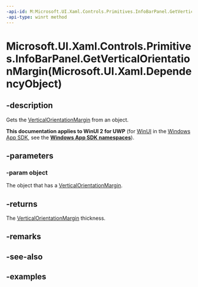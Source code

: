 ```yaml
---
-api-id: M:Microsoft.UI.Xaml.Controls.Primitives.InfoBarPanel.GetVerticalOrientationMargin(Microsoft.UI.Xaml.DependencyObject)
-api-type: winrt method
---
```


# Microsoft.UI.Xaml.Controls.Primitives.InfoBarPanel.GetVerticalOrientationMargin(Microsoft.UI.Xaml.DependencyObject)

<!--
public static Microsoft.UI.Xaml.Thickness GetVerticalOrientationMargin (Microsoft.UI.Xaml.DependencyObject object);
-->

## -description

Gets the [VerticalOrientationMargin](infobarpanel_verticalorientationmargin.md) from an object.

**This documentation applies to WinUI 2 for UWP** (for [WinUI](/windows/apps/winui/winui3/) in the [Windows App SDK](/windows/apps/windows-app-sdk/), see the **[Windows App SDK namespaces](/windows/windows-app-sdk/api/winrt/)**).

## -parameters

### -param object

The object that has a [VerticalOrientationMargin](infobarpanel_verticalorientationmargin.md).

## -returns

The [VerticalOrientationMargin](infobarpanel_verticalorientationmargin.md) thickness.

## -remarks

## -see-also

## -examples
